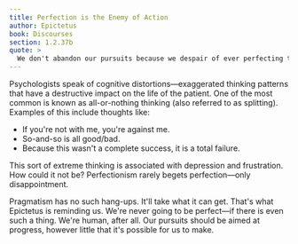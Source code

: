 ```yaml
---
title: Perfection is the Enemy of Action
author: Epictetus
book: Discourses
section: 1.2.37b
quote: >
  We don't abandon our pursuits because we despair of ever perfecting them.
---
```


Psychologists speak of cognitive distortions—exaggerated thinking patterns that have a destructive impact on the life of the patient. One of the most common is known as all-or-nothing thinking (also referred to as splitting). Examples of this include thoughts like:

- If you're not with me, you're against me.
- So-and-so is all good/bad.
- Because this wasn't a complete success, it is a total failure.

This sort of extreme thinking is associated with depression and frustration. How could it not be? Perfectionism rarely begets perfection—only disappointment.

Pragmatism has no such hang-ups. It'll take what it can get. That's what Epictetus is reminding us. We're never going to be perfect—if there is even such a thing. We're human, after all. Our pursuits should be aimed at progress, however little that it's possible for us to make.

